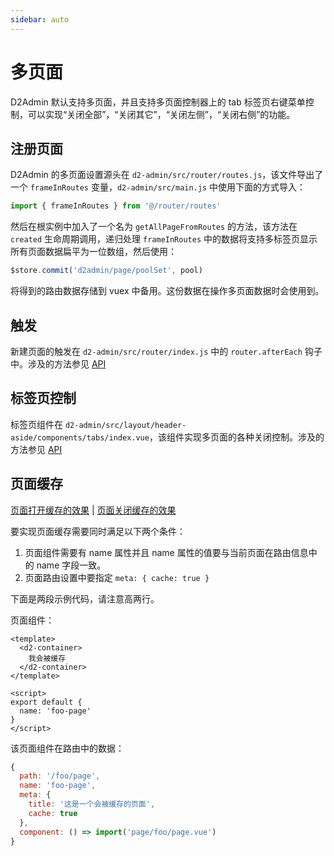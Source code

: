 ```yaml
---
sidebar: auto
---
```


# 多页面

D2Admin 默认支持多页面，并且支持多页面控制器上的 tab 标签页右键菜单控制，可以实现“关闭全部”，“关闭其它”，“关闭左侧”，“关闭右侧”的功能。

## 注册页面

D2Admin 的多页面设置源头在 `d2-admin/src/router/routes.js`，该文件导出了一个 `frameInRoutes` 变量，`d2-admin/src/main.js` 中使用下面的方式导入：

``` js
import { frameInRoutes } from '@/router/routes'
```

然后在根实例中加入了一个名为 `getAllPageFromRoutes` 的方法，该方法在 `created` 生命周期调用，递归处理 `frameInRoutes` 中的数据将支持多标签页显示所有页面数据扁平为一位数组，然后使用：

``` js
$store.commit('d2admin/page/poolSet', pool)
```
将得到的路由数据存储到 vuex 中备用。这份数据在操作多页面数据时会使用到。

## 触发

新建页面的触发在 `d2-admin/src/router/index.js` 中的 `router.afterEach` 钩子中。涉及的方法参见 [API](/zh/sys-vuex/page.md)

## 标签页控制

标签页组件在 `d2-admin/src/layout/header-aside/components/tabs/index.vue`，该组件实现多页面的各种关闭控制。涉及的方法参见 [API](/zh/sys-vuex/page.md)

## 页面缓存

[页面打开缓存的效果](https://d2admin.fairyever.com/#/demo/playground/page-cache/on) | [页面关闭缓存的效果](https://d2admin.fairyever.com/#/demo/playground/page-cache/off)

要实现页面缓存需要同时满足以下两个条件：

1. 页面组件需要有 name 属性并且 name 属性的值要与当前页面在路由信息中的 name 字段一致。
2. 页面路由设置中要指定 `meta: { cache: true }`

下面是两段示例代码，请注意高两行。

页面组件：

``` vue {9}
<template>
  <d2-container>
    我会被缓存
  </d2-container>
</template>

<script>
export default {
  name: 'foo-page'
}
</script>
```

该页面组件在路由中的数据：

``` js {3,6}
{
  path: '/foo/page',
  name: 'foo-page',
  meta: {
    title: '这是一个会被缓存的页面',
    cache: true
  },
  component: () => import('page/foo/page.vue')
}
```